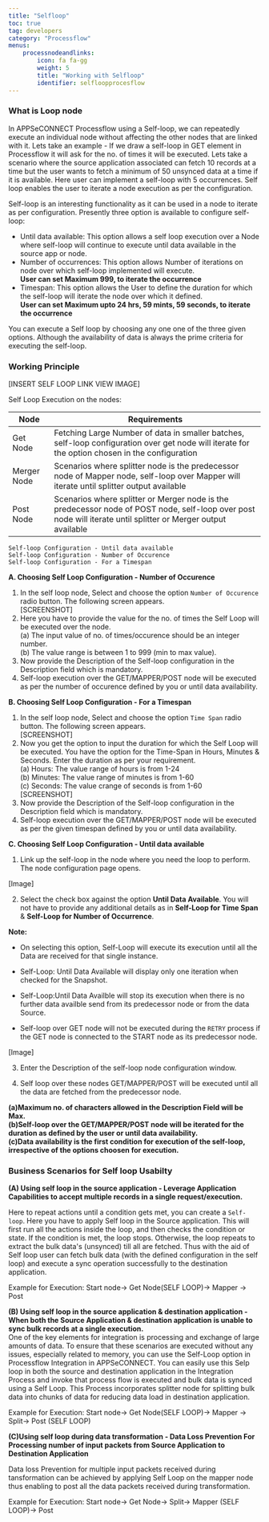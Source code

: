```yaml
---
title: "Selfloop"
toc: true
tag: developers
category: "Processflow"
menus: 
    processnodeandlinks:
        icon: fa fa-gg
        weight: 5
        title: "Working with Selfloop" 
        identifier: selfloopprocesflow
---
```

### What is Loop node

In APPSeCONNECT Processflow using a Self-loop, we can repeatedly execute an individual node 
without affecting the other nodes that are linked with it. Lets take an example - If we draw a self-loop in GET 
element in Processflow it will ask for the no. of times it will be executed. Lets take a 
scenario where the source application associated can fetch 10 records at a time 
but the user wants to fetch a minimum of 50 unsynced data at a time if it is available. Here user can
implement a self-loop with 5 occurrences. Self loop enables the user to 
iterate a node execution as per the configuration.

Self-loop is an interesting functionality as it can be used in a node to iterate as per configuration. 
Presently three option is available to configure self-loop: 

- Until data available: This option allows a self loop execution over a Node where self-loop will continue to execute until data available in the source app or node.
- Number of occurrences: This option allows Number of iterations on node over which self-loop implemented will execute.  
**User can set Maximum 999, to iterate the occurrence** 
- Timespan: This option allows the User to define the duration for which the self-loop will iterate the node over which it defined.   
**User can set Maximum upto  24 hrs, 59 mints, 59 seconds, to iterate the occurrence**

You can execute a Self loop by choosing any one one of the three given options. 
Although the availability of data is always the prime criteria for executing the 
self-loop.

### Working Principle
[INSERT SELF LOOP LINK VIEW IMAGE]

Self Loop Execution on the nodes:

|Node|Requirements|    
|----|--------------|    
|Get Node| Fetching Large Number of data in smaller batches, self-loop configuration over get node will iterate for the option chosen in the configuration|
|Merger Node|Scenarios where splitter node is the predecessor node of Mapper node, self-loop over Mapper will iterate until splitter output available|  
|Post Node|Scenarios where splitter or Merger node is the predecessor node of POST node, self-loop over post node will iterate until splitter or Merger output available|

`Self-loop Configuration - Until data available`   
`Self-loop Configuration - Number of Occurence`  
`Self-loop Configuration - For a Timespan`  

**A. Choosing Self Loop Configuration - Number of Occurence**

1. In the self loop node, Select and choose the option `Number of Occurence` radio button. The following 
screen appears.   
[SCREENSHOT]
2. Here you have to provide the value for the no. of times the Self Loop will be executed over the node.  
(a) The input value of no. of times/occurence should be an integer number.  
(b) The value range is between 1 to 999 (min to max value).
3. Now provide the Description of the Self-loop configuration in the Description field which is mandatory.  
4. Self-loop execution over the GET/MAPPER/POST node will be executed as per the number of occurence defined 
   by you or until data availability. 

**B. Choosing Self Loop Configuration - For a Timespan**
1. In the self loop node, Select and choose the option `Time Span` radio button. The following 
screen appears.   
[SCREENSHOT]
2. Now you get the option to input the duration for which the Self Loop will be executed.
You have the option for the Time-Span in Hours, Minutes & Seconds. Enter the duration as per your requirement.  
(a) Hours: The value range of hours is from 1-24  
(b) Minutes: The value range of minutes is from 1-60  
(c) Seconds: The value crange of seconds is from 1-60  
[SCREENSHOT]  
3. Now provide the Description of the Self-loop configuration in the Description field which is mandatory.
4. Self-loop execution over the GET/MAPPER/POST node will be executed as per the given timespan defined 
   by you or until data availability.  

**C. Choosing Self Loop Configuration - Until data available**

1.	Link up the self-loop in the node where you need the loop to perform. The node configuration page opens.

[Image]

2.	Select the check box against the option **Until Data Available**. You will not have to provide any additional details as in **Self-Loop for Time Span** & **Self-Loop for Number of Occurrence**.

**Note:** 

- On selecting this option, Self-Loop will execute its execution until all the Data are received for that single instance. 

- Self-Loop: Until Data Available will display only one iteration when checked for the Snapshot.

- Self-Loop:Until Data Availble will stop its execution when there is no further data availble send from its predecessor node or from the data Source.

- Self-loop over GET node will not be executed during the `RETRY` process if the GET node is connected to the START node as its predecessor node.

[Image]

3. Enter the Description of the self-loop node configuration window.

4. Self loop over these nodes GET/MAPPER/POST will be executed until all the data are fetched from the predecessor node.

**(a)Maximum no. of characters allowed in the Description Field will be Max.  
  (b)Self-loop over the GET/MAPPER/POST node will be iterated for the duration as
   defined by the user or until data availability.  
  (c)Data availability is the first condition for execution of the self-loop, irrespective
  of the options choosen  for execution.** 

### Business Scenarios for Self loop Usabilty 

**(A) Using self loop in the source application - Leverage Application Capabilities to accept multiple 
records in a single request/execution.**

Here to repeat actions until a condition gets met, you can create a `Self-loop`. Here you have to apply Self loop 
in the Source application. This will first run all the actions inside the loop, and then checks the condition or state. 
If the condition is met, the loop stops. Otherwise, the loop repeats to extract the bulk data's (unsynced) till all are
fetched. Thus with the aid of Self loop user can fetch bulk data (with the defined configuration in the self loop)
and execute a sync operation successfully to the destination application.

Example for Execution:  Start node-> Get Node(SELF LOOP)-> Mapper -> Post

**(B) Using self loop in the source application & destination application - When both the Source Application & destination application
 is unable to sync bulk records at a single execution.**    
One of the key elements for integration is processing and exchange of large amounts of data. 
To ensure that these scenarios are executed without any issues, especially related to memory, 
you can use the Self-Loop option in Processflow Integration in APPSeCONNECT. You can easily use this 
Selp loop in both the source and destination application in the Integration Process and invoke 
that process flow is executed and bulk data is synced using a Self Loop. This Process incorporates splitter node
for splitting bulk data into chunks of data for reducing data load in destination application.

Example for Execution:  Start node-> Get Node(SELF LOOP)-> Mapper -> Split-> Post (SELF LOOP)

**(C)Using self loop during data transformation - Data Loss Prevention For Processing number of input packets from 
Source Application to Destination Application**

Data loss Prevention for multiple input packets received during tansformation can be achieved by applying
Self Loop on the mapper node thus enabling to post all the data packets received during transformation.

Example for Execution:  Start node-> Get Node-> Split-> Mapper (SELF LOOP)-> Post
